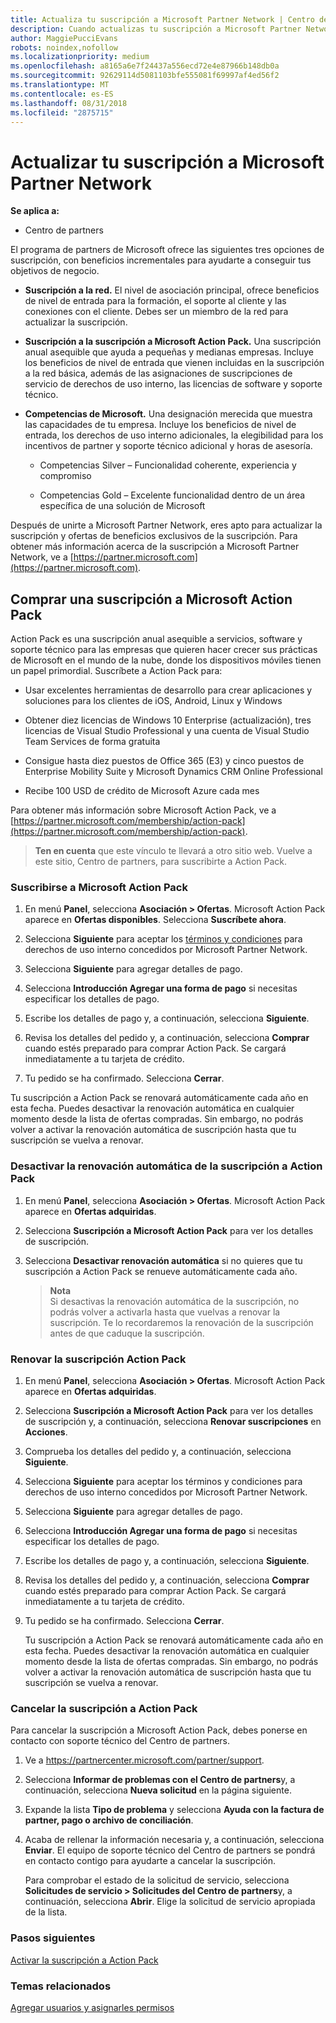 ```yaml
---
title: Actualiza tu suscripción a Microsoft Partner Network | Centro de partners
description: Cuando actualizas tu suscripción a Microsoft Partner Network, puedes beneficiarte de beneficios exclusivos. Aprende a buscar y comprar ofertas disponibles.
author: MaggiePucciEvans
robots: noindex,nofollow
ms.localizationpriority: medium
ms.openlocfilehash: a8165a6e7f24437a556ecd72e4e87966b148db0a
ms.sourcegitcommit: 92629114d5081103bfe555081f69997af4ed56f2
ms.translationtype: MT
ms.contentlocale: es-ES
ms.lasthandoff: 08/31/2018
ms.locfileid: "2875715"
---
```

# <a name="upgrade-your-microsoft-partner-network-membership"></a>Actualizar tu suscripción a Microsoft Partner Network

**Se aplica a:**

-  Centro de partners

El programa de partners de Microsoft ofrece las siguientes tres opciones de suscripción, con beneficios incrementales para ayudarte a conseguir tus objetivos de negocio.

- **Suscripción a la red.** El nivel de asociación principal, ofrece beneficios de nivel de entrada para la formación, el soporte al cliente y las conexiones con el cliente. Debes ser un miembro de la red para actualizar la suscripción.

- **Suscripción a la suscripción a Microsoft Action Pack.** Una suscripción anual asequible que ayuda a pequeñas y medianas empresas. Incluye los beneficios de nivel de entrada que vienen incluidas en la suscripción a la red básica, además de las asignaciones de suscripciones de servicio de derechos de uso interno, las licencias de software y soporte técnico.

- **Competencias de Microsoft.** Una designación merecida que muestra las capacidades de tu empresa. Incluye los beneficios de nivel de entrada, los derechos de uso interno adicionales, la elegibilidad para los incentivos de partner y soporte técnico adicional y horas de asesoría.

  - Competencias Silver – Funcionalidad coherente, experiencia y compromiso

  - Competencias Gold – Excelente funcionalidad dentro de un área específica de una solución de Microsoft

Después de unirte a Microsoft Partner Network, eres apto para actualizar la suscripción y ofertas de beneficios exclusivos de la suscripción. Para obtener más información acerca de la suscripción a Microsoft Partner Network, ve a [https://partner.microsoft.com](https://partner.microsoft.com).


## <a name="purchase-a-microsoft-action-pack-subscription"></a>Comprar una suscripción a Microsoft Action Pack

Action Pack es una suscripción anual asequible a servicios, software y soporte técnico para las empresas que quieren hacer crecer sus prácticas de Microsoft en el mundo de la nube, donde los dispositivos móviles tienen un papel primordial. Suscríbete a Action Pack para:

- Usar excelentes herramientas de desarrollo para crear aplicaciones y soluciones para los clientes de iOS, Android, Linux y Windows 

- Obtener diez licencias de Windows 10 Enterprise (actualización), tres licencias de Visual Studio Professional y una cuenta de Visual Studio Team Services de forma gratuita 

- Consigue hasta diez puestos de Office 365 (E3) y cinco puestos de Enterprise Mobility Suite y Microsoft Dynamics CRM Online Professional

- Recibe 100 USD de crédito de Microsoft Azure cada mes

Para obtener más información sobre Microsoft Action Pack, ve a [https://partner.microsoft.com/membership/action-pack](https://partner.microsoft.com/membership/action-pack). 

>**Ten en cuenta** que este vínculo te llevará a otro sitio web. Vuelve a este sitio, Centro de partners, para suscribirte a Action Pack.


### <a name="subscribe-to-microsoft-action-pack"></a>Suscribirse a Microsoft Action Pack

1. En menú **Panel**, selecciona **Asociación > Ofertas**. Microsoft Action Pack aparece en **Ofertas disponibles**. Selecciona **Suscríbete ahora**. 

2. Selecciona **Siguiente** para aceptar los [términos y condiciones](https://go.microsoft.com/fwlink/?linkid=842232) para derechos de uso interno concedidos por Microsoft Partner Network.  

3. Selecciona **Siguiente** para agregar detalles de pago. 

4. Selecciona **Introducción Agregar una forma de pago** si necesitas especificar los detalles de pago. 

5. Escribe los detalles de pago y, a continuación, selecciona **Siguiente**.

6. Revisa los detalles del pedido y, a continuación, selecciona **Comprar** cuando estés preparado para comprar Action Pack. Se cargará inmediatamente a tu tarjeta de crédito.

7. Tu pedido se ha confirmado. Selecciona **Cerrar**.

Tu suscripción a Action Pack se renovará automáticamente cada año en esta fecha. Puedes desactivar la renovación automática en cualquier momento desde la lista de ofertas compradas. Sin embargo, no podrás volver a activar la renovación automática de suscripción hasta que tu suscripción se vuelva a renovar. 

### <a name="turn-off-automatic-action-pack-subscription-renewal"></a>Desactivar la renovación automática de la suscripción a Action Pack

1. En menú **Panel**, selecciona **Asociación > Ofertas**. Microsoft Action Pack aparece en **Ofertas adquiridas**.

2. Selecciona **Suscripción a Microsoft Action Pack** para ver los detalles de suscripción. 

3. Selecciona **Desactivar renovación automática** si no quieres que tu suscripción a Action Pack se renueve automáticamente cada año. 

    >**Nota**<br>
Si desactivas la renovación automática de la suscripción, no podrás volver a activarla hasta que vuelvas a renovar la suscripción. Te lo recordaremos la renovación de la suscripción antes de que caduque la suscripción.


### <a name="renew-your-action-pack-subscription"></a>Renovar la suscripción Action Pack

1. En menú **Panel**, selecciona **Asociación > Ofertas**. Microsoft Action Pack aparece en **Ofertas adquiridas**.

2. Selecciona **Suscripción a Microsoft Action Pack** para ver los detalles de suscripción y, a continuación, selecciona **Renovar suscripciones** en **Acciones**.  

3. Comprueba los detalles del pedido y, a continuación, selecciona **Siguiente**.

4. Selecciona **Siguiente** para aceptar los términos y condiciones para derechos de uso interno concedidos por Microsoft Partner Network.  

5. Selecciona **Siguiente** para agregar detalles de pago. 

6. Selecciona **Introducción Agregar una forma de pago** si necesitas especificar los detalles de pago. 

7. Escribe los detalles de pago y, a continuación, selecciona **Siguiente**.

8. Revisa los detalles del pedido y, a continuación, selecciona **Comprar** cuando estés preparado para comprar Action Pack. Se cargará inmediatamente a tu tarjeta de crédito.

9. Tu pedido se ha confirmado. Selecciona **Cerrar**.

    Tu suscripción a Action Pack se renovará automáticamente cada año en esta fecha. Puedes desactivar la renovación automática en cualquier momento desde la lista de ofertas compradas. Sin embargo, no podrás volver a activar la renovación automática de suscripción hasta que tu suscripción se vuelva a renovar. 


### <a name="cancel-your-action-pack-subscription"></a>Cancelar la suscripción a Action Pack

Para cancelar la suscripción a Microsoft Action Pack, debes ponerse en contacto con soporte técnico del Centro de partners.

1. Ve a https://partnercenter.microsoft.com/partner/support.

2. Selecciona **Informar de problemas con el Centro de partners**y, a continuación, selecciona **Nueva solicitud** en la página siguiente.

3. Expande la lista **Tipo de problema** y selecciona **Ayuda con la factura de partner, pago o archivo de conciliación**. 

4. Acaba de rellenar la información necesaria y, a continuación, selecciona **Enviar**. El equipo de soporte técnico del Centro de partners se pondrá en contacto contigo para ayudarte a cancelar la suscripción.

    Para comprobar el estado de la solicitud de servicio, selecciona **Solicitudes de servicio > Solicitudes del Centro de partners**y, a continuación, selecciona **Abrir**. Elige la solicitud de servicio apropiada de la lista.  

 
### <a name="next-steps"></a>Pasos siguientes

[Activar la suscripción a Action Pack](manage-your-partner-network-benefits.md)


### <a name="related-topics"></a>Temas relacionados

[Agregar usuarios y asignarles permisos](create-user-accounts-and-set-permissions.md)





